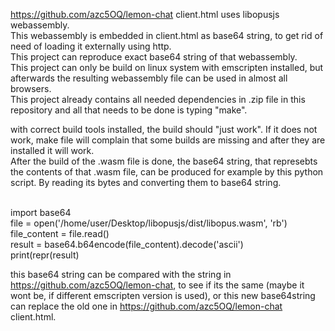 https://github.com/azc5OQ/lemon-chat client.html uses libopusjs webassembly. <br>This webassembly is embedded in client.html as base64 string, to get rid of need of loading it externally using http.
<br>
This project can reproduce exact base64 string of that webassembly.
<br>
This project can only be build on linux system with emscripten installed, but afterwards the resulting webassembly file can be used in almost all browsers.
<br>
This project already contains all needed dependencies in .zip file in this repository and all that needs to be done is typing "make".

with correct build tools installed, the build should "just work". If it does not work, make file will complain that some builds are missing and after they are installed it will work.
<br>
After the build of the .wasm file is done, the base64 string, that represebts the contents of that .wasm file, can be produced for example by this python script. By reading its bytes and converting them to base64 string.

<br>
import base64
<br>
file = open('/home/user/Desktop/libopusjs/dist/libopus.wasm', 'rb')
<br>
file_content = file.read()

<br>
result = base64.b64encode(file_content).decode('ascii')
<br>
print(repr(result)

this base64 string can be compared with the string in https://github.com/azc5OQ/lemon-chat, to see if its the same (maybe it wont be, if different emscripten version is used), or this new base64string can replace the old one in https://github.com/azc5OQ/lemon-chat client.html.
